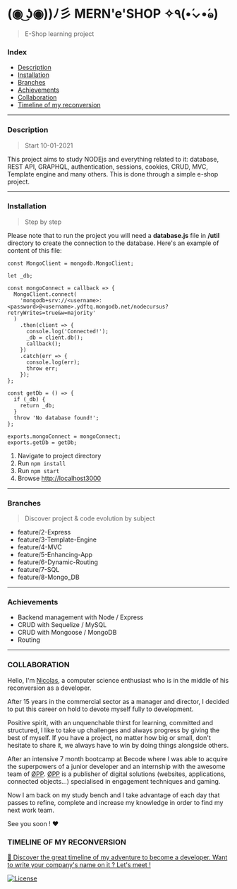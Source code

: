 # (◉ ͜ʖ◉))ﾉ彡 MERN'e'SHOP ✧٩(•́⌄•́๑)
>   E-Shop learning project

###  Index

-   [Description](#description)
-   [Installation](#installation)
-   [Branches](#branches)
-   [Achievements](#achievements)
-   [Collaboration](#collaboration)
-   [Timeline of my reconversion](#timeline-of-my-reconversion)

---

### Description
> Start 10-01-2021

This project aims to study NODEjs and everything related to it: database, REST API, GRAPHQL, authentication, sessions, cookies, CRUD, MVC, Template engine and many others. 
This is done through a simple e-shop project. 

---

### Installation
>   Step by step 

Please note that to run the project you will need a **database.js** file in **/util** directory
to create the connection to the database. Here's an example of content of this file: 

```const mongodb = require('mongodb');
const MongoClient = mongodb.MongoClient;

let _db;

const mongoConnect = callback => {
  MongoClient.connect(
    'mongodb+srv://<username>:<password>@<username>.ydftq.mongodb.net/nodecursus?retryWrites=true&w=majority'
  )
    .then(client => {
      console.log('Connected!');
      _db = client.db();
      callback();
    })
    .catch(err => {
      console.log(err);
      throw err;
    });
};

const getDb = () => {
  if (_db) {
    return _db;
  }
  throw 'No database found!';
};

exports.mongoConnect = mongoConnect;
exports.getDb = getDb;
```


1.  Navigate to project directory
2.  Run ```npm install```
3.  Run ```npm start```
4.  Browse [http://localhost3000](http://localhost:3000)

---

### Branches
>   Discover project & code evolution by subject

*   feature/2-Express
*   feature/3-Template-Engine
*   feature/4-MVC
*   feature/5-Enhancing-App
*   feature/6-Dynamic-Routing
*   feature/7-SQL
*   feature/8-Mongo_DB


---

### Achievements

*   Backend management with Node / Express
*   CRUD with Sequelize / MySQL
*   CRUD with Mongoose / MongoDB
*   Routing 

---

### COLLABORATION

Hello, I'm [Nicolas](https://www.linkedin.com/in/nicolas-denoel/), a computer science enthusiast who is in the middle of his reconversion as a developer. 

After 15 years in the commercial sector as a manager and director, I decided to put this career on hold to devote myself fully to development.  

Positive spirit, with an unquenchable thirst for learning, committed and structured, I like to take up challenges and always progress by giving the best of myself. 
If you have a project, no matter how big or small, don't hesitate to share it, we always have to win by doing things alongside others.  

After an intensive 7 month bootcamp at Becode where I was able to acquire the superpowers of a junior developer and an internship with the awesome team of [ØPP](http://opp.mx).
[ØPP](http://opp.mx) is a publisher of digital solutions (websites, applications, connected objects...) specialised in engagement techniques and gaming.

Now I am back on my study bench and I take advantage of each day that passes to refine, complete and increase my knowledge in order to find my next work team.

See you soon ! :heart:

### TIMELINE OF MY RECONVERSION
[:calendar: Discover the great timeline of my adventure to become a developer. Want to write your company's name on it ? Let's meet !](https://timelines.gitkraken.com/timeline/2e12cc334eb0406b84bf7a6339e666c4?range=2020-05-26_2020-06-27)  

[![License](http://img.shields.io/:license-mit-blue.svg?style=flat-square)](http://badges.mit-license.org)





